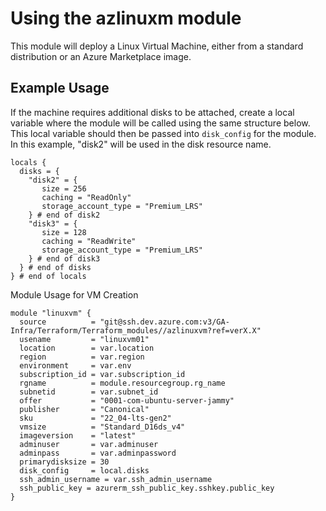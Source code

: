 # Using the azlinuxm module
This module will deploy a Linux Virtual Machine, either from a standard distribution or an Azure Marketplace image.


## Example Usage
If the machine requires additional disks to be attached, create a local variable where the module will be called using the same structure below.  This local variable should then be passed into ```disk_config``` for the module. 
In this example, "disk2" will be used in the disk resource name.
```
locals {
  disks = {
    "disk2" = {
       size = 256
       caching = "ReadOnly"
       storage_account_type = "Premium_LRS"
    } # end of disk2
    "disk3" = {
       size = 128
       caching = "ReadWrite"
       storage_account_type = "Premium_LRS"
    } # end of disk3    
  } # end of disks
} # end of locals 
```

Module Usage for VM Creation
```
module "linuxvm" {
  source          = "git@ssh.dev.azure.com:v3/GA-Infra/Terraform/Terraform_modules//azlinuxvm?ref=verX.X"
  usename         = "linuxvm01"
  location        = var.location
  region          = var.region
  environment     = var.env
  subscription_id = var.subscription_id
  rgname          = module.resourcegroup.rg_name
  subnetid        = var.subnet_id
  offer           = "0001-com-ubuntu-server-jammy"
  publisher       = "Canonical"
  sku             = "22_04-lts-gen2"
  vmsize          = "Standard_D16ds_v4"
  imageversion    = "latest"
  adminuser       = var.adminuser
  adminpass       = var.adminpassword
  primarydisksize = 30
  disk_config     = local.disks
  ssh_admin_username = var.ssh_admin_username
  ssh_public_key = azurerm_ssh_public_key.sshkey.public_key
}
```